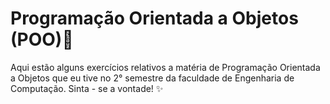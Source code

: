 # Programação Orientada a Objetos (POO)🐔
Aqui estão alguns exercícios relativos a matéria de Programação Orientada a Objetos que eu tive no 2° semestre da faculdade de Engenharia de Computação.
Sinta - se a vontade! ✨

